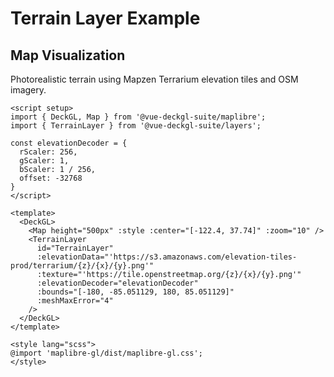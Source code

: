 <script setup>
import { DeckGL, Map } from '@vue-deckgl-suite/maplibre';
import { TerrainLayer } from '@vue-deckgl-suite/layers';
import 'maplibre-gl/dist/maplibre-gl.css';

const elevationDecoder = {
  rScaler: 256,
  gScaler: 1,
  bScaler: 1 / 256,
  offset: -32768
}
</script>

# Terrain Layer Example

## Map Visualization
Photorealistic terrain using Mapzen Terrarium elevation tiles and OSM imagery.

<ClientOnly>
<DeckGL>
  <Map
    height="400px"
    :style="`https://basemaps.cartocdn.com/gl/dark-matter-gl-style/style.json`"
    :center="[-122.4, 37.74]"
    :zoom="10"
    :max-zoom="18"
    :pitch="45"
    :bearing="0"
  />
  <TerrainLayer
    id="TerrainLayer"
    :elevationData="'https://s3.amazonaws.com/elevation-tiles-prod/terrarium/{z}/{x}/{y}.png'"
    :texture="'https://tile.openstreetmap.org/{z}/{x}/{y}.png'"
    :elevationDecoder="elevationDecoder"
    :bounds="[-180, -85.051129, 180, 85.051129]"
    :meshMaxError="4"
  />
</DeckGL>
</ClientOnly>

```vue
<script setup>
import { DeckGL, Map } from '@vue-deckgl-suite/maplibre';
import { TerrainLayer } from '@vue-deckgl-suite/layers';

const elevationDecoder = {
  rScaler: 256,
  gScaler: 1,
  bScaler: 1 / 256,
  offset: -32768
}
</script>

<template>
  <DeckGL>
    <Map height="500px" :style :center="[-122.4, 37.74]" :zoom="10" />
    <TerrainLayer
      id="TerrainLayer"
      :elevationData="'https://s3.amazonaws.com/elevation-tiles-prod/terrarium/{z}/{x}/{y}.png'"
      :texture="'https://tile.openstreetmap.org/{z}/{x}/{y}.png'"
      :elevationDecoder="elevationDecoder"
      :bounds="[-180, -85.051129, 180, 85.051129]"
      :meshMaxError="4"
    />
  </DeckGL>
</template>

<style lang="scss">
@import 'maplibre-gl/dist/maplibre-gl.css';
</style>
```
